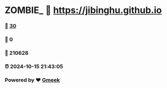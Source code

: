 # ZOMBIE_ :link: https://jibinghu.github.io 
### :page_facing_up: [30](https://jibinghu.github.io/tag.html) 
### :speech_balloon: 0 
### :hibiscus: 210628 
### :alarm_clock: 2024-10-15 21:43:05 
### Powered by :heart: [Gmeek](https://github.com/Meekdai/Gmeek)
